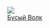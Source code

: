 ![](/books/sf_fantasy/Дмитрий%20Тедеев/Бусый%20Волк.jpg)  
[Бусый Волк](/books/sf_fantasy/Дмитрий%20Тедеев/Бусый%20Волк)
